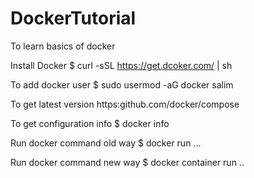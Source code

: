 # DockerTutorial
To learn basics of docker 

Install Docker
$ curl -sSL https://get.dcoker.com/ | sh

To add docker user 
$ sudo usermod -aG docker salim

To get latest version
https:github.com/docker/compose

To get configuration info
$ docker info

Run docker command old way
$ docker run ...

Run docker command new way
$ docker container run ..
